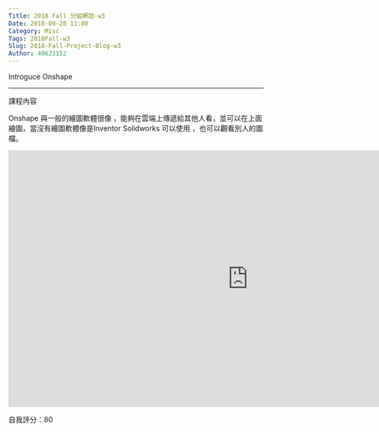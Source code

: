 ```yaml
---
Title: 2018 Fall 分組網誌-w3
Date: 2018-09-28 11:00
Category: Misc
Tags: 2018Fall-w3
Slug: 2018-Fall-Project-Blog-w3
Author: 40623152
---
```


Introguce Onshape 

<!-- PELICAN_END_SUMMARY -->
----


課程內容 

Onshape 與一般的繪圖軟體很像 ，能夠在雲端上傳遞給其他人看，並可以在上面繪圖，當沒有繪圖軟體像是Inventor Solidworks 可以使用 ，也可以觀看別人的圖檔。

<iframe width="945" height="507" src="https://youtu.be/N5ysDAhmSI0" frameborder="0" allow="autoplay; encrypted-media" allowfullscreen></iframe>


自我評分：80



